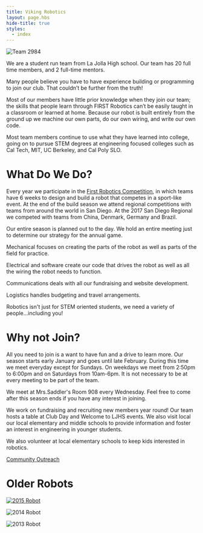 ```yaml
---
title: Viking Robotics
layout: page.hbs
hide-title: true
styles:
  - index
---
```


![Team 2984](/images/team/team-photo-2018.jpg)

We are a student run team from La Jolla High school. Our team has 20 full time members, and 2 full-time mentors.

Many people believe you have to have experience building or programming to join our club. That couldn’t be further from the truth!

Most of our members have little prior knowledge when they join our team; the skills that people learn through FIRST Robotics can’t be easily taught in a classroom or learned at home. Because our robot is built entirely from the ground up we machine our own parts, do our own wiring, and write our own code.

Most team members continue to use what they have learned into college, going on to pursue STEM degrees at engineering focused colleges such as Cal Tech, MIT, UC Berkeley, and Cal Poly SLO.

# What Do We Do?

Every year we participate in the [First Robotics Competition](http://www.firstinspires.org/robotics/frc), in which teams have 6 weeks to design and build a robot that competes in a sport-like event. At the end of the build season we attend regional competitions with teams from around the world in San Diego. At the 2017 San Diego Regional we competed with teams from China, Denmark, Germany and Brazil.

Our entire season is planned out to the day. We hold an entire meeting just to determine our strategy for the annual game.

Mechanical focuses on creating the parts of the robot as well as parts of the field for practice.

Electrical and software create our code that drives the robot as well as all the wiring the robot needs to function.

Communications deals with all our fundraising and website development.

Logistics handles budgeting and travel arrangements.

Robotics isn't just for STEM oriented students, we need a variety of people...including you!

# Why not Join?

All you need to join is a want to have fun and a drive to learn more. Our season starts early January and goes until late February. During this time we meet everyday except for Sundays. On weekdays we meet from 2:50pm to 6:00pm and on Saturdays from 10am-6pm. It is not necessary to be at every meeting to be part of the team.

We meet at Mrs.Saddler's Room 908 every Wednesday. Feel free to come after this season ends if you have any interest in joining.

We work on fundraising and recruiting new members year round! Our team hosts a table at Club Day and Welcome to LJHS events. We also visit local our local elementary and middle schools to provide information and foster an interest in engineering in younger students.

We also volunteer at local elementary schools to keep kids interested in robotics.

 [Community Outreach](/community/)


# Older Robots

[![2015 Robot](/images/team/robobo-2015.jpg)](/robots/2015/)

![2014 Robot](/images/team/robot-2014.jpg)

![2013 Robot](/images/team/robot-2013.jpg)
